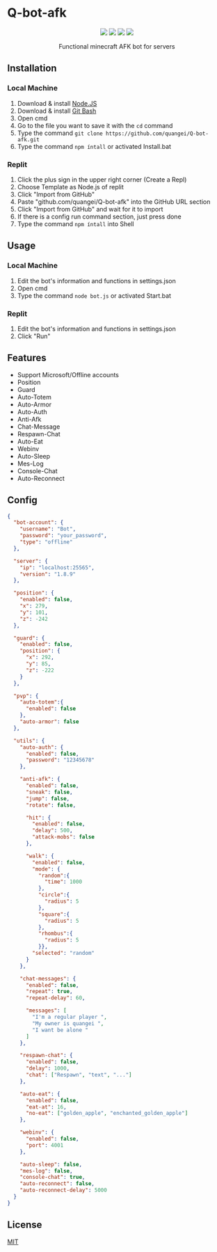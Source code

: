 # Q-bot-afk
<p align="center"> 
    <img src="https://img.shields.io/github/issues/quangei/Q-bot-afk">
    <img src="https://img.shields.io/github/forks/quangei/Q-bot-afk">
    <img src="https://img.shields.io/github/stars/quangei/Q-bot-afk">
    <img src="https://img.shields.io/github/license/quangei/Q-bot-afk">
</p>

<p align="center">
    Functional minecraft AFK bot for servers
</p>

## Installation

### Local Machine
  1. Download & install [Node.JS](https://nodejs.org/en/download/)
  2. Download & install [Git Bash](https://git-scm.com/downloads)
  3. Open cmd
  4. Go to the file you want to save it with the `cd` command
  5. Type the command `git clone https://github.com/quangei/Q-bot-afk.git`
  6. Type the command `npm íntall` or activated Install.bat

### Replit
  1. Click the plus sign in the upper right corner (Create a Repl)
  2. Choose Template as Node.js of replit
  3. Click "Import from GitHub"
  4. Paste "github.com/quangei/Q-bot-afk" into the GitHub URL section
  5. Click "Import from GitHub" and wait for it to import
  6. If there is a config run command section, just press done
  7. Type the command `npm íntall` into Shell

## Usage

### Local Machine
  1. Edit the bot's information and functions in settings.json
  2. Open cmd
  3. Type the command `node bot.js` or activated Start.bat
     
### Replit
  1. Edit the bot's information and functions in settings.json
  2. Click "Run"

## Features

- Support Microsoft/Offline accounts
- Position
- Guard
- Auto-Totem
- Auto-Armor
- Auto-Auth
- Anti-Afk
- Chat-Message
- Respawn-Chat
- Auto-Eat
- Webinv
- Auto-Sleep
- Mes-Log
- Console-Chat
- Auto-Reconnect

## Config

```json
{
  "bot-account": {
    "username": "Bot",
    "password": "your_password",
    "type": "offline"
  },

  "server": {
    "ip": "localhost:25565",
    "version": "1.8.9"
  },

  "position": {
    "enabled": false,
    "x": 279,
    "y": 101,
    "z": -242
  },

  "guard": {
    "enabled": false,
    "position": {
      "x": 292,
      "y": 85,
      "z": -222
    }
  },

  "pvp": {
    "auto-totem":{
      "enabled": false
    },
    "auto-armor": false
  },

  "utils": {
    "auto-auth": {
      "enabled": false,
      "password": "12345678"
    },

    "anti-afk": {
      "enabled": false,
      "sneak": false,
      "jump": false,
      "rotate": false,

      "hit": {
        "enabled": false,
        "delay": 500,
        "attack-mobs": false
      },

      "walk": {
        "enabled": false,
        "mode": {
          "random":{
            "time": 1000
          },
          "circle":{
            "radius": 5
          },
          "square":{
            "radius": 5
          },
          "rhombus":{
            "radius": 5
          }},
        "selected": "random"
      }
    },

    "chat-messages": {
      "enabled": false,
      "repeat": true,
      "repeat-delay": 60,

      "messages": [
        "I'm a regular player ",
        "My owner is quangei ",
        "I want be alone "
      ]
    },

    "respawn-chat": {
      "enabled": false,
      "delay": 1000,
      "chat": ["Respawn", "text", "..."]
    },

    "auto-eat": {
      "enabled": false,
      "eat-at": 16,
      "no-eat": ["golden_apple", "enchanted_golden_apple"]
    },

    "webinv": {
      "enabled": false,
      "port": 4001
    },

    "auto-sleep": false,  
    "mes-log": false,
    "console-chat": true,
    "auto-reconnect": false,
    "auto-reconnect-delay": 5000
  }
}

```

## License
 [MIT](https://github.com/quangei/Q-bot-afk/blob/main/LICENSE)
